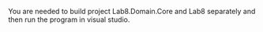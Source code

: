 You are needed to build project Lab8.Domain.Core and Lab8 separately and then run the program in visual studio.

